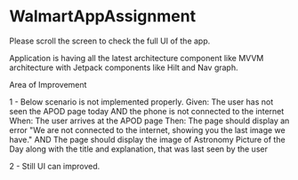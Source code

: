 # WalmartAppAssignment

Please scroll the screen to check the full UI of the app.

Application is having all the latest architecture component like MVVM architecture with Jetpack components like Hilt
and Nav graph. 

Area of Improvement

1 - Below scenario is not implemented properly.
Given: The user has not seen the APOD page today AND the phone is not connected to the
internet When: The user arrives at the APOD page Then: The page should display an error
"We are not connected to the internet, showing you the last image we have." AND The page
should display the image of Astronomy Picture of the Day along with the title and explanation,
that was last seen by the user

2 - Still UI can improved.


